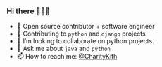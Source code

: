 ### Hi there 👋👨‍💻


- 🔭 Open source contributor + software engineer 
- 🌱 Contributing to `python` and `django` projects
- 👯 I’m looking to collaborate on python projects.
- 💬 Ask me about `java` and `python`
- 📫 How to reach me: [@CharityKith](https://twitter.com/CharityKith)

